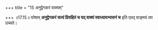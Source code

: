 +++
title = "15 अनुद्वेगकरं वाक्यम्"

+++
॥17.15॥ परेषाम् **अनुद्वेगकरं सत्यं प्रियहितं च यद् वाक्यं
स्वाध्यायभ्यसनं च** इति एतद् वाङ्मयं तप उच्यते।
